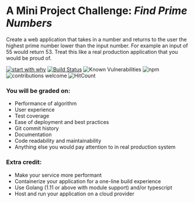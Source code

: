 # A Mini Project Challenge: *Find Prime Numbers*
Create a web application that takes in a number and returns to the user the highest prime number lower than the input number. For example an input of 55 would return 53. Treat this like a real production application that you would be proud of.

[![start with why](https://img.shields.io/badge/start%20with-why%3F-brightgreen.svg?style=flat)](https://github.com/dwyl/repo-badges)
[![Build Status](https://travis-ci.org/nambka/Prime.png?branch=master)](https://travis-ci.org/nambka/Prime)
![Known Vulnerabilities](https://snyk.io/test/github/nambka/Prime/badge.svg)
![npm](https://img.shields.io/npm/v/npm)
![contributions welcome](https://img.shields.io/badge/contributions-welcome-brightgreen.svg)
![HitCount](http://hits.dwyl.com/nambka/nambka/Prime.svg)

### You will be graded on:
- Performance of algorithm
- User experience
- Test coverage
- Ease of deployment and best practices
- Git commit history
- Documentation
- Code readability and maintainability
- Anything else you would pay attention to in real production system


### Extra credit:
- Make your service more performant
- Containerize your application for a one-line build experience
- Use Golang (1.11 or above with module support) and/or typescript
- Host and run your application on a cloud provider